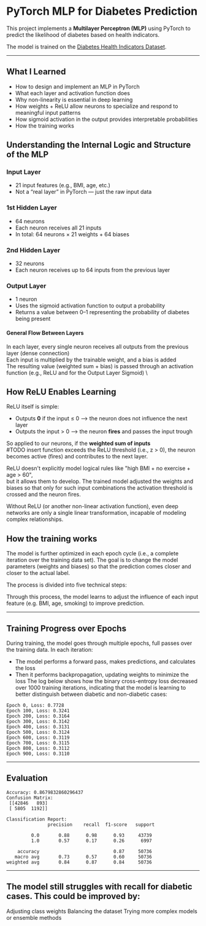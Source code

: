 # PyTorch MLP for Diabetes Prediction

This project implements a **Multilayer Perceptron (MLP)** using PyTorch to predict the likelihood of diabetes based on health indicators.

The model is trained on the [Diabetes Health Indicators Dataset](https://www.kaggle.com/datasets/alexteboul/diabetes-health-indicators-dataset).

---
## What I Learned

- How to design and implement an MLP in PyTorch
- What each layer and activation function does
- Why non-linearity is essential in deep learning
- How weights + ReLU allow neurons to specialize and respond to meaningful input patterns
- How sigmoid activation in the output provides interpretable probabilities
- How the training works

## Understanding the Internal Logic and Structure of the MLP
### Input Layer
- 21 input features (e.g., BMI, age, etc.)
- Not a “real layer” in PyTorch — just the raw input data

### 1st Hidden Layer
- 64 neurons
- Each neuron receives all 21 inputs
- In total: 64 neurons × 21 weights + 64 biases

### 2nd Hidden Layer
- 32 neurons
- Each neuron receives up to 64 inputs from the previous layer

### Output Layer
- 1 neuron
- Uses the sigmoid activation function to output a probability
- Returns a value between 0–1 representing the probability of diabetes being present

#### General Flow Between Layers
In each layer, every single neuron receives all outputs from the previous layer (dense connection) \
Each input is multiplied by the trainable weight, and a bias is added \
The resulting value (weighted sum + bias) is passed through an activation function (e.g., ReLU and for the Output Layer Sigmoid) \

## How ReLU Enables Learning
ReLU itself is simple:

- Outputs **0** if the input ≤ 0 --> the neuron does not influence the next layer  
- Outputs the input > 0 --> the neuron **fires** and passes the input trough

So applied to our neurons, if the **weighted sum of inputs**  
#TODO insert function 
exceeds the ReLU threshold (i.e., z > 0), the neuron becomes active (fires) and contributes to the next layer.

ReLU doesn't explicitly model logical rules like "high BMI + no exercise + age > 60",  
but it allows them to develop. 
The trained model adjusted the weights and biases so that only for such input combinations the activation threshold is crossed and the neuron fires.

Without ReLU (or another non-linear activation function), even deep networks are only a single linear transformation, incapable of modeling complex relationships.

## How the training works
The model is further optimized in each epoch cycle (i.e., a complete iteration over the training data set). The goal is to change the model parameters (weights and biases) so that the prediction comes closer and closer to the actual label.

The process is divided into five technical steps:



Through this process, the model learns to adjust the influence of each input feature (e.g. BMI, age, smoking) to improve prediction.

---
## Training Progress over Epochs
During training, the model goes through multiple epochs, full passes over the training data.
In each iteration:
- The model performs a forward pass, makes predictions, and calculates the loss
- Then it performs backpropagation, updating weights to minimize the loss
The log below shows how the binary cross-entropy loss decreased over 1000 training iterations,
indicating that the model is learning to better distinguish between diabetic and non-diabetic cases:

```text
Epoch 0, Loss: 0.7728
Epoch 100, Loss: 0.3241
Epoch 200, Loss: 0.3164
Epoch 300, Loss: 0.3142
Epoch 400, Loss: 0.3131
Epoch 500, Loss: 0.3124
Epoch 600, Loss: 0.3119
Epoch 700, Loss: 0.3115
Epoch 800, Loss: 0.3112
Epoch 900, Loss: 0.3110
```
---
## Evaluation
```text
Accuracy: 0.8679832860296437
Confusion Matrix:
 [[42846   893]
 [ 5805  1192]]
```

```text
Classification Report:
               precision    recall  f1-score   support

         0.0       0.88      0.98      0.93     43739
         1.0       0.57      0.17      0.26      6997

    accuracy                           0.87     50736
   macro avg       0.73      0.57      0.60     50736
weighted avg       0.84      0.87      0.84     50736
```

---
## The model still struggles with recall for diabetic cases. This could be improved by:

Adjusting class weights
Balancing the dataset
Trying more complex models or ensemble methods 
